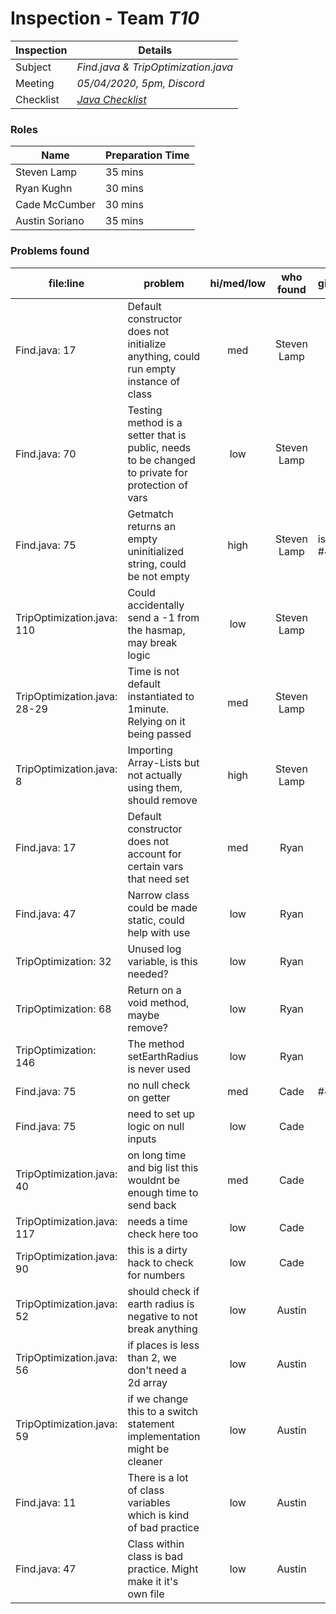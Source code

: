 # Inspection - Team *T10* 
 
| Inspection | Details |
| ----- | ----- |
| Subject | *Find.java & TripOptimization.java* |
| Meeting | *05/04/2020, 5pm, Discord* |
| Checklist | *[Java Checklist](https://javarevisited.blogspot.com/2011/09/code-review-checklist-best-practice.html)* |

### Roles

| Name | Preparation Time |
| ---- | ---- |
|Steven Lamp|35 mins|
|Ryan Kughn|30 mins|
|Cade McCumber|30 mins|
|Austin Soriano| 35 mins |

### Problems found

| file:line | problem | hi/med/low | who found | github#  |
| --- | --- | :---: | :---: | --- |
|Find.java: 17| Default constructor does not initialize anything, could run empty instance of class| med| Steven Lamp||
|Find.java: 70| Testing method is a setter that is public, needs to be changed to private for protection of vars| low| Steven Lamp||
|Find.java: 75| Getmatch returns an empty uninitialized string, could be not empty| high| Steven Lamp|issue #469|
|TripOptimization.java: 110| Could accidentally send a -1 from the hasmap, may break logic|low|Steven Lamp||
|TripOptimization.java: 28-29| Time is not default instantiated to 1minute. Relying on it being passed|med|Steven Lamp||
|TripOptimization.java: 8| Importing Array-Lists but not actually using them, should remove|high|Steven Lamp||
|Find.java: 17 | Default constructor does not account for certain vars that need set | med| Ryan | |
|Find.java: 47 | Narrow class could be made static, could help with use | low | Ryan | |
|TripOptimization: 32 | Unused log variable, is this needed? | low | Ryan | |
|TripOptimization: 68 | Return on a void method, maybe remove? | low | Ryan | |
|TripOptimization: 146 | The method setEarthRadius is never used | low | Ryan | |
|Find.java: 75| no null check on getter| med | Cade| #470|
|Find.java: 75| need to set up logic on null inputs| low | Cade||
|TripOptimization.java: 40| on long time and big list this wouldnt be enough time to send back|med|Cade||
|TripOptimization.java: 117| needs a time check here too|low|Cade||
|TripOptimization.java: 90| this is a dirty hack to check for numbers|low|Cade||
|TripOptimization.java: 52| should check if earth radius is negative to not break anything |low|Austin| |
|TripOptimization.java: 56 | if places is less than 2, we don't need a 2d array |low|Austin| |
|TripOptimization.java: 59 | if we change this to a switch statement implementation might be cleaner |low|Austin||
|Find.java: 11 | There is a lot of class variables which is kind of bad practice | low| Austin||
|Find.java: 47| Class within class is bad practice. Might make it it's own file | low | Austin | |
 


